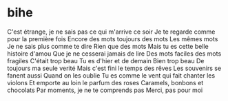 # bihe


C'est étrange, je ne sais pas ce qui m'arrive ce soir
Je te regarde comme pour la première fois
Encore des mots toujours des mots
Les mêmes mots
Je ne sais plus comme te dire
Rien que des mots
Mais tu es cette belle histoire d'amou
Que je ne cesserai jamais de lire
Des mots faciles des mots fragiles
C'était trop beau
Tu es d'hier et de demain
Bien trop beau
De toujours ma seule verité
Mais c'est fini le temps des rêves
Les souvenirs se fanent aussi
Quand on les oublie
Tu es comme le vent qui fait chanter les violons
Et emporte au loin le parfum des roses
Caramels, bonbons et chocolats
Par moments, je ne te comprends pas
Merci, pas pour moi